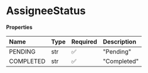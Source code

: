 # AssigneeStatus

**Properties**

| Name      | Type | Required | Description |
| :-------- | :--- | :------- | :---------- |
| PENDING   | str  | ✅       | "Pending"   |
| COMPLETED | str  | ✅       | "Completed" |

<!-- This file was generated by liblab | https://liblab.com/ -->
